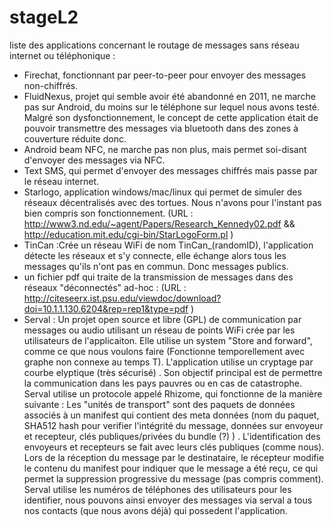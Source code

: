# stageL2

liste des applications concernant le routage de messages sans réseau internet ou téléphonique :
- Firechat, fonctionnant par peer-to-peer pour envoyer des messages non-chiffrés.
- FluidNexus, projet qui semble avoir été abandonné en 2011, ne marche pas sur Android, du moins sur le téléphone sur lequel nous avons testé. Malgré son dysfonctionnement, le concept de cette application était de pouvoir transmettre des messages via bluetooth dans des zones à couverture réduite donc.
- Android beam NFC, ne marche pas non plus, mais  permet soi-disant d'envoyer des messages via NFC.
- Text SMS, qui permet d'envoyer des messages chiffrés mais passe par le réseau internet.
- Starlogo, application windows/mac/linux qui permet de simuler des réseaux décentralisés avec des tortues. Nous n'avons pour l'instant pas bien compris son fonctionnement. 
(URL : http://www3.nd.edu/~agent/Papers/Research_Kennedy02.pdf && http://education.mit.edu/cgi-bin/StarLogoForm.pl )
- TinCan :Crée un réseau WiFi de nom TinCan_(randomID), l'application détecte les réseaux et s'y connecte, elle échange alors tous les messages qu'ils n'ont pas en commun. Donc messages publics.
- un fichier pdf qui traite de la transmission de messages dans des réseaux "déconnectés" ad-hoc : (URL : http://citeseerx.ist.psu.edu/viewdoc/download?doi=10.1.1.130.6204&rep=rep1&type=pdf ) 
- Serval : Un projet open source et libre (GPL) de communication par messages ou audio utilisant un réseau de points WiFi crée par les utilisateurs de l'applicaiton. Elle utilise un system "Store and forward", comme ce que nous voulons faire (Fonctionne temporellement avec graphe non connexe au temps T). L'application utilise un cryptage par courbe elyptique (très sécurisé) . Son objectif principal est de permettre la communication dans les pays pauvres ou en cas de catastrophe.
  Serval utilise un protocole appelé Rhizome, qui fonctionne de la manière suivante : Les "unités de transport" sont des paquets de données associés à un manifest qui contient des meta données (nom du paquet, SHA512 hash pour verifier l'intégrité du message, données sur envoyeur et recepteur, clés publiques/privées du bundle (?) ) . L'identification des envoyeurs et recepteurs se fait avec leurs clés publiques (comme nous).
Lors de la réception du message par le destinataire, le récepteur modifie le contenu du manifest pour indiquer que le message a été reçu, ce qui permet la suppression progressive du message (pas compris comment).
Serval utilise les numéros de téléphones des utilisateurs pour les identifier, nous pouvons ainsi envoyer des messages via serval a tous nos contacts (que nous avons déjà) qui possedent l'application.
